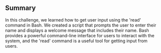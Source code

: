 ## Summary


In this challenge, we learned how to get user input using the 'read' command in Bash. We created a script that prompts the user to enter their name and displays a welcome message that includes their name. Bash provides a powerful command-line interface for users to interact with the system, and the 'read' command is a useful tool for getting input from users.